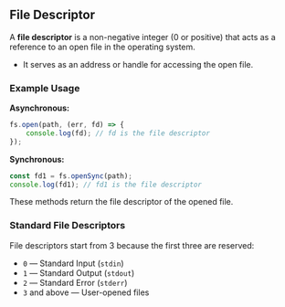 ## File Descriptor

A **file descriptor** is a non-negative integer (0 or positive) that acts as a reference to an open file in the operating system.

- It serves as an address or handle for accessing the open file.

### Example Usage

**Asynchronous:**
```js
fs.open(path, (err, fd) => {
    console.log(fd); // fd is the file descriptor
});
```

**Synchronous:**
```js
const fd1 = fs.openSync(path);
console.log(fd1); // fd1 is the file descriptor
```

These methods return the file descriptor of the opened file.

### Standard File Descriptors

File descriptors start from 3 because the first three are reserved:

- `0` — Standard Input (`stdin`)
- `1` — Standard Output (`stdout`)
- `2` — Standard Error (`stderr`)
- `3` and above — User-opened files

